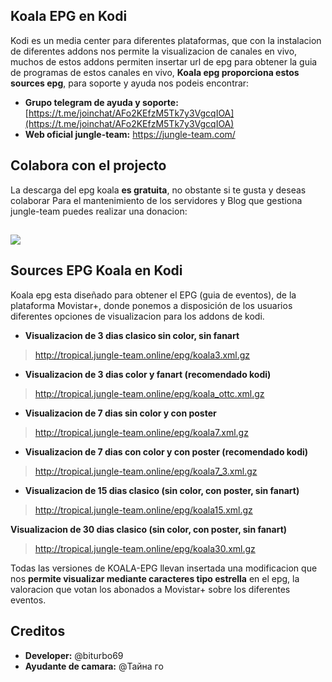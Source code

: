 ## Koala EPG en Kodi

Kodi es un media center para diferentes plataformas, que con la instalacion de diferentes addons nos permite la visualizacion de canales en vivo, muchos de estos addons  permiten insertar url de epg para obtener la guia de programas de estos canales en vivo, **Koala epg proporciona estos sources epg**, para soporte y ayuda nos podeis encontrar:
*   **Grupo telegram de ayuda y soporte:** [https://t.me/joinchat/AFo2KEfzM5Tk7y3VgcqIOA](https://t.me/joinchat/AFo2KEfzM5Tk7y3VgcqIOA)
*   **Web oficial jungle-team:** https://jungle-team.com/

## Colabora con el projecto
La descarga del epg koala  **es gratuita**, no obstante si te gusta y deseas colaborar Para el mantenimiento de los servidores y Blog que gestiona jungle-team puedes realizar una donacion:

## [![](https://jungle-team.com/wp-content/uploads/2022/08/paypal-logo-4.png)](https://www.paypal.me/jungleteam)


## Sources EPG Koala en Kodi

Koala epg esta diseñado para obtener el EPG (guia de eventos), de la plataforma Movistar+, donde ponemos a disposición de los usuarios diferentes opciones de visualizacion para los addons de kodi.

 - **Visualizacion de 3 dias clasico sin color, sin fanart** 

> http://tropical.jungle-team.online/epg/koala3.xml.gz

 - **Visualizacion de 3 dias color y fanart (recomendado kodi)**

> http://tropical.jungle-team.online/epg/koala_ottc.xml.gz

 - **Visualizacion de 7 dias sin color y con poster**

> http://tropical.jungle-team.online/epg/koala7.xml.gz

 - **Visualizacion de 7 dias con color y con poster (recomendado kodi)**

> http://tropical.jungle-team.online/epg/koala7_3.xml.gz

 - **Visualizacion de 15 dias clasico (sin color, con poster, sin fanart)**

> http://tropical.jungle-team.online/epg/koala15.xml.gz

**Visualizacion de 30 dias clasico (sin color, con poster, sin fanart)**

> http://tropical.jungle-team.online/epg/koala30.xml.gz

Todas las versiones de KOALA-EPG llevan insertada una modificacion que nos **permite visualizar mediante caracteres tipo estrella** en el epg, la valoracion que votan los abonados a Movistar+ sobre los diferentes eventos.

## Creditos

 - **Developer:** @biturbo69
 - **Ayudante de camara:** @Тайна го
